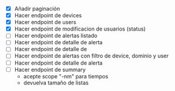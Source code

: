 * [x] Añadir paginación
* [x] Hacer endpoint de devices
* [x] Hacer endpoint de users
* [x] Hacer endpoint de modificacion de usuarios (status)
* [ ] Hacer endpoint de alertas listado
* [ ] Hacer endpoint de detalle de alerta
* [ ] Hacer endpoint de detalle de
* [ ] Hacer endpoint de alertas con filtro de device, dominio y user
* [ ] Hacer endpoint de detalle de alerta
* [ ] Hacer endpoint de summary
    - acepte scope "-nm" para tiempos
    - devuelva tamaño de listas